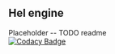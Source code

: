 ## Hel engine 
Placeholder -- TODO readme  
[![Codacy Badge](https://app.codacy.com/project/badge/Grade/2b0980003a3f489181c97f3c42329f9e)](https://www.codacy.com/manual/lorenzo_3/Hel?utm_source=github.com&amp;utm_medium=referral&amp;utm_content=GriMmzlyTM/Hel&amp;utm_campaign=Badge_Grade)

